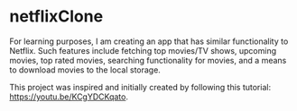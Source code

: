 # netflixClone
For learning purposes, I am creating an app that has similar functionality to Netflix. Such features include fetching top movies/TV shows, upcoming movies, top rated movies, searching functionality for movies, and a means to download movies to the local storage. 

This project was inspired and initially created by following this tutorial: https://youtu.be/KCgYDCKqato.

